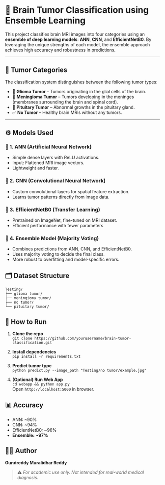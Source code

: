 # 🧠 Brain Tumor Classification using Ensemble Learning

This project classifies brain MRI images into four categories using an **ensemble of deep learning models**: **ANN**, **CNN**, and **EfficientNetB0**. By leveraging the unique strengths of each model, the ensemble approach achieves high accuracy and robustness in predictions.

---

## 📌 Tumor Categories
The classification system distinguishes between the following tumor types:
- 🧠 **Glioma Tumor** – Tumors originating in the glial cells of the brain.
- 🧠 **Meningioma Tumor** – Tumors developing in the meninges (membranes surrounding the brain and spinal cord).
- 🧠 **Pituitary Tumor** – Abnormal growths in the pituitary gland.
- ✅ **No Tumor** – Healthy brain MRIs without any tumors.

---

## ⚙️ Models Used

### 🔹 1. ANN (Artificial Neural Network)
- Simple dense layers with ReLU activations.
- Input: Flattened MRI image vectors.
- Lightweight and faster.

### 🔹 2. CNN (Convolutional Neural Network)
- Custom convolutional layers for spatial feature extraction.
- Learns tumor patterns directly from image data.

### 🔹 3. EfficientNetB0 (Transfer Learning)
- Pretrained on ImageNet, fine-tuned on MRI dataset.
- Efficient performance with fewer parameters.

### 🔹 4. Ensemble Model (Majority Voting)
- Combines predictions from ANN, CNN, and EfficientNetB0.
- Uses majority voting to decide the final class.
- More robust to overfitting and model-specific errors.

## 🗂 Dataset Structure
```
Testing/
├── glioma tumor/
├── meningioma tumor/
├── no tumor/
└── pituitary tumor/
```

## 🚀 How to Run

1. **Clone the repo**  
   `git clone https://github.com/yourusername/brain-tumor-classification.git`

2. **Install dependencies**  
   `pip install -r requirements.txt`

3. **Predict tumor type**  
   `python predict.py --image_path "Testing/no tumor/example.jpg"`

4. **(Optional) Run Web App**  
   `cd webapp && python app.py`  
   Open `http://localhost:5000` in browser.

## 📊 Accuracy
- ANN: ~90%  
- CNN: ~94%  
- EfficientNetB0: ~96%  
- **Ensemble: ~97%**

## 👨‍💻 Author
**Gundreddy Muralidhar Reddy**  

> ⚠️ *For academic use only. Not intended for real-world medical diagnosis.*
